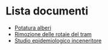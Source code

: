 # Lista documenti

- [Potatura alberi](https://github.com/open-comune/conosci-desio/blob/master/data/potatura-alberi.md)
- [Rimozione delle rotaie del tram](https://github.com/open-comune/conosci-desio/blob/master/data/rimozione-rotaie.md)
- [Studio epidemiologico inceneritore](https://github.com/open-comune/conosci-desio/blob/master/data/studio-epidemiologico-inceneritore.md)
